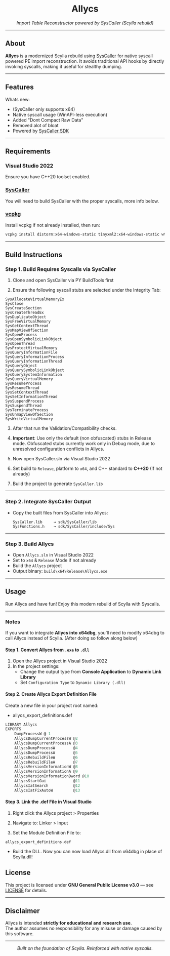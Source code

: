 <h1 align="center">Allycs</h1>
<p align="center"><i>Import Table Reconstructor powered by SysCaller (Scylla rebuild)</i></p>

---

## About

**Allycs** is a modernized Scylla rebuild using [SysCaller](https://github.com/SysCallerSDK/SysCaller) for native syscall powered PE import reconstruction. It avoids traditional API hooks by directly invoking syscalls, making it useful for stealthy dumping.

---

## Features

Whats new: 
- (SysCaller only supports x64)
- Native syscall usage (WinAPI-less execution)
- Added "Dont Compact Raw Data"
- Removed alot of bloat
- Powered by [SysCaller SDK](https://github.com/SysCallerSDK/SysCaller)

---

## Requirements

### Visual Studio 2022  
Ensure you have C++20 toolset enabled.

### [SysCaller](https://github.com/SysCallerSDK/SysCaller)
You will need to build SysCaller with the proper syscalls, more info below.

### [vcpkg](https://github.com/microsoft/vcpkg)
Install vcpkg if not already installed, then run:

```bash
vcpkg install distorm:x64-windows-static tinyxml2:x64-windows-static wtl:x64-windows-static
```

---

## Build Instructions

### Step 1. Build Requires Syscalls via SysCaller

1. Clone and open SysCaller via PY BuildTools first

2. Ensure the following syscall stubs are selected under the Integrity Tab:

```plaintext
SysAllocateVirtualMemoryEx
SysClose
SysCreateSection
SysCreateThreadEx
SysDuplicateObject
SysFreeVirtualMemory
SysGetContextThread
SysMapViewOfSection
SysOpenProcess
SysOpenSymbolicLinkObject
SysOpenThread
SysProtectVirtualMemory
SysQueryInformationFile
SysQueryInformationProcess
SysQueryInformationThread
SysQueryObject
SysQuerySymbolicLinkObject
SysQuerySystemInformation
SysQueryVirtualMemory
SysResumeProcess
SysResumeThread
SysSetContextThread
SysSetInformationThread
SysSuspendProcess
SysSuspendThread
SysTerminateProcess
SysUnmapViewOfSection
SysWriteVirtualMemory
```

3. After that run the Validation/Compatibility checks.

4. **Important**: Use only the default (non obfuscated) stubs in Release mode.
Obfuscated stubs currently work only in Debug mode, due to unresolved configuration conflicts in Allycs.

5. Now open SysCaller.sln via Visual Studio 2022

6. Set build to `Release`, platform to `x64`, and C++ standard to **C++20** (If not already)

7. Build the project to generate `SysCaller.lib`

---

### Step 2. Integrate SysCaller Output

- Copy the built files from SysCaller into Allycs:

    ```
    SysCaller.lib     → sdk/SysCaller/lib
    SysFunctions.h    → sdk/SysCaller/include/Sys
    ```

---

### Step 3. Build Allycs

- Open `Allycs.sln` in Visual Studio 2022
- Set to `x64` & `Release` Mode if not already  
- Build the `Allycs` project  
- Output binary: `build\x64\Release\Allycs.exe`

---

## Usage

Run Allycs and have fun! Enjoy this modern rebuild of Scylla with Syscalls.

---

### Notes

If you want to integrate **Allycs into x64dbg**, you’ll need to modify x64dbg to call Allycs instead of Scylla. (After doing so follow along below)

#### Step 1. Convert Allycs from `.exe` to `.dll`

1. Open the Allycs project in Visual Studio 2022
2. In the project settings:
    - Change the output type from **Console Application** to **Dynamic Link Library**
    - Set `Configuration Type` to `Dynamic Library (.dll)`

#### Step 2. Create Allycs Export Definition File

Create a new file in your project root named:

- allycs_export_definitions.def

```def
LIBRARY Allycs
EXPORTS
    DumpProcessW @ 1
    AllycsDumpCurrentProcessW @2
    AllycsDumpCurrentProcessA @3
    AllycsDumpProcessW        @4
    AllycsDumpProcessA        @5
    AllycsRebuildFileW        @6
    AllycsRebuildFileA        @7
    AllycsVersionInformationW @8
    AllycsVersionInformationA @9
    AllycsVersionInformationDword @10
    AllycsStartGui            @11
    AllycsIatSearch           @12
    AllycsIatFixAutoW         @13
```

#### Step 3. Link the .def File in Visual Studio

1. Right click the Allycs project > Properties

2. Navigate to: Linker > Input

3. Set the Module Definition File to:

```plaintext
allycs_export_definitions.def
```

- Build the DLL. Now you can now load Allycs.dll from x64dbg in place of Scylla.dll!

## License

This project is licensed under **GNU General Public License v3.0** — see [LICENSE](LICENSE) for details.

---

## Disclaimer

Allycs is intended **strictly for educational and research use**.  
The author assumes no responsibility for any misuse or damage caused by this software.

---

<p align="center">
  <i>Built on the foundation of Scylla. Reinforced with native syscalls.</i>
</p>
